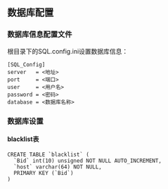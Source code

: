 ## 数据库配置
### 数据库信息配置文件
根目录下的SQL.config.ini设置数据库信息：
```
[SQL_Config]
server   = <地址>
port     = <端口>
user     = <用户名>
password = <密码>
database = <数据库名称>
```
### 数据库设置
#### blacklist表
```
CREATE TABLE `blacklist` (
  `Bid` int(10) unsigned NOT NULL AUTO_INCREMENT,
  `host` varchar(64) NOT NULL,
  PRIMARY KEY (`Bid`)
)
```
